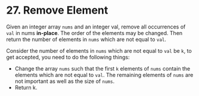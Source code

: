 # 27. Remove Element

Given an integer array `nums` and an integer val, remove all occurrences of 
`val` in nums **in-place**. The order of the elements may be changed. 
Then return the number of elements in `nums` which are not equal to `val`.

Consider the number of elements in `nums` which are not equal to `val` be `k`,
to get accepted, you need to do the following things:

- Change the array `nums` such that the first `k` elements of `nums` contain
  the elements which are not equal to `val`. The remaining elements of 
  `nums` are not important as well as the size of `nums`.
- Return k.


